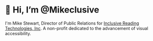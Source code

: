# 👋 Hi, I’m @Mikeclusive
I'm Mike Stewart, Director of Public Relations for [Inclusive Reading Technologies, Inc](https://github.com/A11yReadTech). A non-profit dedicated to the advancement of visual accessibility.


<!---
Mikeclusive/Mikeclusive is a ✨ special ✨ repository because its `README.md` (this file) appears on your GitHub profile.
You can click the Preview link to take a look at your changes.
--->
